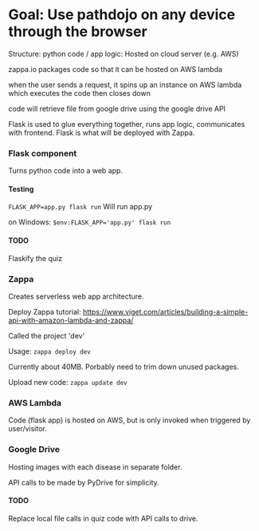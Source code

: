 # Goal: Use pathdojo on any device through the browser

Structure:
python code / app logic: Hosted on cloud server (e.g. AWS)

zappa.io packages code so that it can be hosted on AWS lambda

when the user sends a request, it spins up an instance on AWS lambda which executes the code then closes down

code will retrieve file from google drive using the google drive API

Flask is used to glue everything together, runs app logic, communicates with frontend. Flask is what will be deployed with Zappa.


### Flask component

Turns python code into a web app.

#### Testing

`FLASK_APP=app.py flask run` Will run app.py 

on Windows: `$env:FLASK_APP='app.py' flask run`

#### TODO

Flaskify the quiz

### Zappa

Creates serverless web app architecture.

Deploy Zappa tutorial: https://www.viget.com/articles/building-a-simple-api-with-amazon-lambda-and-zappa/

Called the project 'dev'

Usage: `zappa deploy dev` 

Currently about 40MB. Porbably need to trim down unused packages.

Upload new code: `zappa update dev`


### AWS Lambda

Code (flask app) is hosted on AWS, but is only invoked when triggered by user/visitor.

### Google Drive

Hosting images with each disease in separate folder.

API calls to be made by PyDrive for simplicity.

#### TODO

Replace local file calls in quiz code with API calls to drive.





